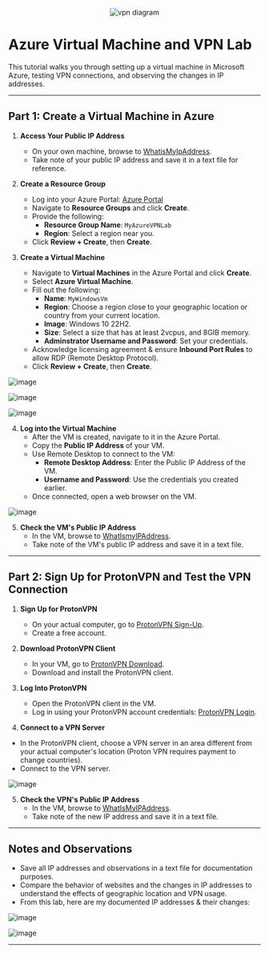 <p align="center">
<img src="https://i.imgur.com/r8S0B8F.png" alt="vpn diagram"/>
</p>

# Azure Virtual Machine and VPN Lab

This tutorial walks you through setting up a virtual machine in Microsoft Azure, testing VPN connections, and observing the changes in IP addresses. 

---

## Part 1: Create a Virtual Machine in Azure

1. **Access Your Public IP Address**
   - On your own machine, browse to [WhatisMyIpAddress](https://whatismyipaddress.com/).
   - Take note of your public IP address and save it in a text file for reference.

2. **Create a Resource Group**
   - Log into your Azure Portal: [Azure Portal](https://portal.azure.com/)
   - Navigate to **Resource Groups** and click **Create**.
   - Provide the following:
       - **Resource Group Name**: `MyAzureVPNLab`
       - **Region**: Select a region near you.
   - Click **Review + Create**, then **Create**.

3.  **Create a Virtual Machine**
      - Navigate to **Virtual Machines** in the Azure Portal and click **Create**.
      - Select **Azure Virtual Machine**.
      - Fill out the following:
          - **Name**: `MyWindowsVm`
          - **Region**: Choose a region close to your geographic location or country from your current location.
          - **Image**: Windows 10 22H2.
          - **Size**: Select a size that has at least 2vcpus, and 8GIB memory.
          - **Adminstrator Username and Password**: Set your credentials.
    - Acknowledge licensing agreement & ensure **Inbound Port Rules** to allow RDP (Remote Desktop Protocol).
     - Click **Review + Create**, then **Create**.

![image](https://github.com/Edwin387/vpn-lab/blob/main/shot%201.png?raw=true)

![image](https://github.com/Edwin387/vpn-lab/blob/main/shot%202.png?raw=true)

![image](https://github.com/Edwin387/vpn-lab/blob/main/shot%203.png?raw=true)

4. **Log into the Virtual Machine**
   - After the VM is created, navigate to it in the Azure Portal.
   - Copy the **Public IP Address** of your VM.
   - Use Remote Desktop to connect to the VM:
     - **Remote Desktop Address**: Enter the Public IP Address of the VM.
     - **Username and Password**: Use the credentials you created earlier.
    - Once connected, open a web browser on the VM.
     
![image](https://github.com/Edwin387/vpn-lab/blob/main/shot%204.png?raw=true)

5. **Check the VM's Public IP Address**
   - In the VM, browse to [WhatIsmyIPAddress](https://whatismyipaddress.com/).
   - Take note of the VM's public IP address and save it in a text file.

---

## Part 2: Sign Up for ProtonVPN and Test the VPN Connection

1. **Sign Up for ProtonVPN**
   - On your actual computer, go to [ProtonVPN Sign-Up](https://account.protonvpn.com/signup?plan=free&language=en).
   - Create a free account.

2. **Download ProtonVPN Client**
   - In your VM, go to [ProtonVPN Download](https://protonvpn.com/download/).
   - Download and install the ProtonVPN client.

3. **Log Into ProtonVPN**
   - Open the ProtonVPN client in the VM.
   - Log in using your ProtonVPN account credentials: [ProtonVPN Login](https://account.protonvpn.com/login).

4. **Connect to a VPN Server**
  - In the ProtonVPN client, choose a VPN server in an area different from your actual computer's location (Proton VPN requires payment to change countries).
- Connect to the VPN server. 

![image](https://github.com/Edwin387/vpn-lab/blob/main/shot%205.PNG?raw=true)

5. **Check the VPN's Public IP Address**
   - In the VM, browse to [WhatIsMyIPAddress](https://whatismyipaddress.com/).
   - Take note of the new IP address and save it in a text file.

---

## Notes and Observations

- Save all IP addresses and observations in a text file for documentation purposes.
- Compare the behavior of websites and the changes in IP addresses to understand the effects of geographic location and VPN usage.
- From this lab, here are my documented IP addresses & their changes:

![image](https://github.com/Edwin387/vpn-lab/blob/main/shot%206.png?raw=true)

![image](https://github.com/Edwin387/vpn-lab/blob/main/shot%207.png?raw=true)

---
